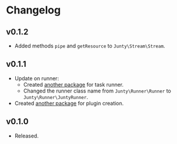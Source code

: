 Changelog
=========

## v0.1.2
* Added methods ```pipe``` and ```getResource``` to ```Junty\Stream\Stream```.

## v0.1.1
* Update on runner:
  * Created [another package](https://packagist.org/packages/junty/junty-taskrunner) for task runner.
  * Changed the runner class name from ```Junty\Runner\Runner``` to ```Junty\Runner\JuntyRunner```.
* Created [another package](https://packagist.org/packages/junty/junty-plugin) for plugin creation.

## v0.1.0
* Released.